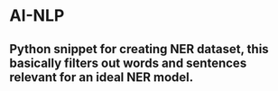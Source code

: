 # AI-NLP

## Python snippet for creating NER dataset, this basically filters out words and sentences relevant for an ideal NER model.
